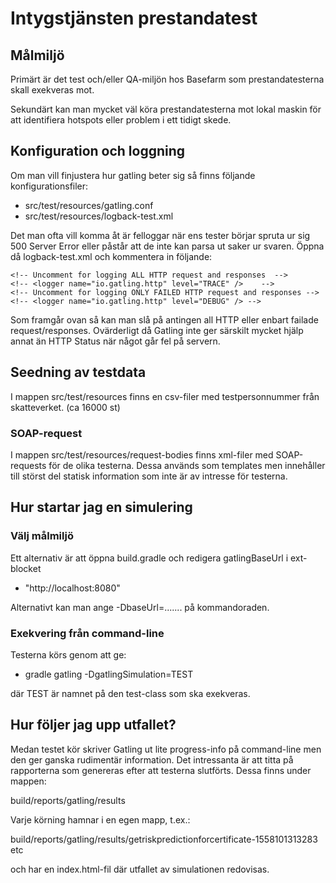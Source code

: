 # Intygstjänsten prestandatest

## Målmiljö
Primärt är det test och/eller QA-miljön hos Basefarm som prestandatesterna skall exekveras mot.
 
Sekundärt kan man mycket väl köra prestandatesterna mot lokal maskin för att identifiera hotspots eller problem i ett tidigt skede.

## Konfiguration och loggning
Om man vill finjustera hur gatling beter sig så finns följande konfigurationsfiler:

- src/test/resources/gatling.conf
- src/test/resources/logback-test.xml

Det man ofta vill komma åt är felloggar när ens tester börjar spruta ur sig 500 Server Error eller påstår att de inte kan parsa ut saker ur svaren. Öppna då logback-test.xml och kommentera in följande:

    <!-- Uncomment for logging ALL HTTP request and responses  -->
    <!-- <logger name="io.gatling.http" level="TRACE" />    -->
    <!-- Uncomment for logging ONLY FAILED HTTP request and responses -->
    <!-- <logger name="io.gatling.http" level="DEBUG" /> -->    
 
Som framgår ovan så kan man slå på antingen all HTTP eller enbart failade request/responses. Ovärderligt då Gatling inte ger särskilt mycket hjälp annat än HTTP Status när något går fel på servern. 

## Seedning av testdata
I mappen src/test/resources finns en csv-filer med testpersonnummer från skatteverket. (ca 16000 st)

### SOAP-request
I mappen src/test/resources/request-bodies finns xml-filer med SOAP-requests för de olika testerna. Dessa används som templates men innehåller till störst del statisk information som inte är av intresse för testerna.

## Hur startar jag en simulering

### Välj målmiljö
Ett alternativ är att öppna build.gradle och redigera gatlingBaseUrl i ext-blocket

- "http://localhost:8080"

Alternativt kan man ange -DbaseUrl=....... på kommandoraden.

### Exekvering från command-line
Testerna körs genom att ge:

- gradle gatling -DgatlingSimulation=TEST

där TEST är namnet på den test-class som ska exekveras.


## Hur följer jag upp utfallet?
Medan testet kör skriver Gatling ut lite progress-info på command-line men den ger ganska rudimentär information. Det intressanta är att titta på rapporterna som genereras efter att testerna slutförts. Dessa finns under mappen:

build/reports/gatling/results

Varje körning hamnar i en egen mapp, t.ex.:

build/reports/gatling/results/getriskpredictionforcertificate-1558101313283 etc

och har en index.html-fil där utfallet av simulationen redovisas.